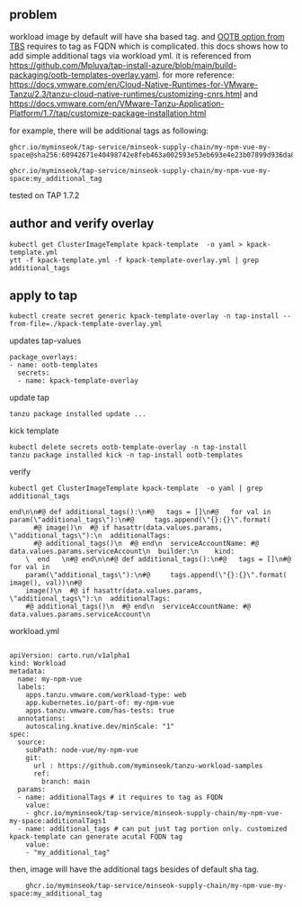 ## problem
workload image by default will have sha based tag. and [OOTB option from TBS](https://docs.vmware.com/en/Tanzu-Build-Service/1.12/vmware-tanzu-build-service/managing-images.html) requires to tag as FQDN which is complicated. this docs shows how to add simple additional tags via workload yml. it is referenced from https://github.com/Mpluya/tap-install-azure/blob/main/build-packaging/ootb-templates-overlay.yaml. for more reference: https://docs.vmware.com/en/Cloud-Native-Runtimes-for-VMware-Tanzu/2.3/tanzu-cloud-native-runtimes/customizing-cnrs.html and https://docs.vmware.com/en/VMware-Tanzu-Application-Platform/1.7/tap/customize-package-installation.html

for example, there will be additional tags as following:
```
ghcr.io/myminseok/tap-service/minseok-supply-chain/my-npm-vue-my-space@sha256:60942671e40498742e8feb463a002593e53eb693e4e23b07899d936da8711b6b

ghcr.io/myminseok/tap-service/minseok-supply-chain/my-npm-vue-my-space:my_additional_tag
```
tested on TAP 1.7.2

## author and verify overlay 
```
kubectl get ClusterImageTemplate kpack-template  -o yaml > kpack-template.yml
ytt -f kpack-template.yml -f kpack-template-overlay.yml | grep additional_tags

```

## apply to tap
```
kubectl create secret generic kpack-template-overlay -n tap-install --from-file=./kpack-template-overlay.yml 

```

updates tap-values
```
package_overlays:
- name: ootb-templates
  secrets:
  - name: kpack-template-overlay
```

update tap 

```
tanzu package installed update ...
```
kick template
```
kubectl delete secrets ootb-template-overlay -n tap-install 
tanzu package installed kick -n tap-install ootb-templates
```

verify

```
kubectl get ClusterImageTemplate kpack-template  -o yaml | grep additional_tags

end\n\n#@ def additional_tags():\n#@   tags = []\n#@   for val in param(\"additional_tags\"):\n#@     tags.append(\"{}:{}\".format(
      #@ image()\n  #@ if hasattr(data.values.params, \"additional_tags\"):\n  additionalTags:
      #@ additional_tags()\n  #@ end\n  serviceAccountName: #@ data.values.params.serviceAccount\n  builder:\n    kind:
    \  end   \n#@ end\n\n#@ def additional_tags():\n#@   tags = []\n#@   for val in
    param(\"additional_tags\"):\n#@     tags.append(\"{}:{}\".format( image(), val))\n#@
    image()\n  #@ if hasattr(data.values.params, \"additional_tags\"):\n  additionalTags:
    #@ additional_tags()\n  #@ end\n  serviceAccountName: #@ data.values.params.serviceAccount\n

```


workload.yml

```

apiVersion: carto.run/v1alpha1
kind: Workload
metadata:
  name: my-npm-vue
  labels:
    apps.tanzu.vmware.com/workload-type: web
    app.kubernetes.io/part-of: my-npm-vue
    apps.tanzu.vmware.com/has-tests: true
  annotations:
    autoscaling.knative.dev/minScale: "1"
spec:
  source:
    subPath: node-vue/my-npm-vue
    git:
      url : https://github.com/myminseok/tanzu-workload-samples
      ref:
        branch: main
  params:
  - name: additionalTags # it requires to tag as FQDN
    value: 
    - ghcr.io/myminseok/tap-service/minseok-supply-chain/my-npm-vue-my-space:additionalTags1
  - name: additional_tags # can put just tag portion only. customized kpack-template can generate acutal FQDN tag
    value:
    - "my_additional_tag"
```


then, image will have the additional tags besides of default sha tag.
```
    ghcr.io/myminseok/tap-service/minseok-supply-chain/my-npm-vue-my-space:my_additional_tag

```

